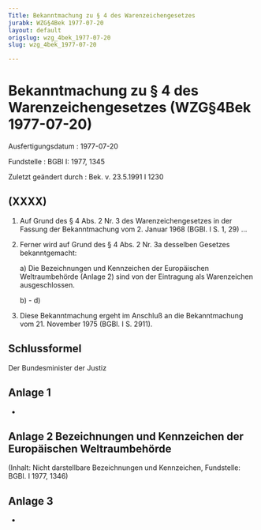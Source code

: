 ```yaml
---
Title: Bekanntmachung zu § 4 des Warenzeichengesetzes
jurabk: WZG§4Bek 1977-07-20
layout: default
origslug: wzg_4bek_1977-07-20
slug: wzg_4bek_1977-07-20

---
```


# Bekanntmachung zu § 4 des Warenzeichengesetzes (WZG§4Bek 1977-07-20)

Ausfertigungsdatum
:   1977-07-20

Fundstelle
:   BGBl I: 1977, 1345

Zuletzt geändert durch
:   Bek. v. 23.5.1991 I 1230

## (XXXX)


1.  Auf Grund des § 4 Abs. 2 Nr. 3 des Warenzeichengesetzes in der Fassung
    der Bekanntmachung vom 2. Januar 1968 (BGBl. I S. 1, 29)
    ...


2.  Ferner wird auf Grund des § 4 Abs. 2 Nr. 3a desselben Gesetzes
    bekanntgemacht:

    a)  Die Bezeichnungen und Kennzeichen der Europäischen Weltraumbehörde
        (Anlage 2) sind von der Eintragung als Warenzeichen ausgeschlossen.


    b)  - d)





3.  Diese Bekanntmachung ergeht im Anschluß an die Bekanntmachung vom 21.
    November 1975 (BGBl. I S. 2911).

## Schlussformel

Der Bundesminister der Justiz

## Anlage 1

-

## Anlage 2 Bezeichnungen und Kennzeichen der Europäischen Weltraumbehörde

(Inhalt: Nicht darstellbare Bezeichnungen und Kennzeichen,
Fundstelle: BGBl. I 1977, 1346)

## Anlage 3

-

